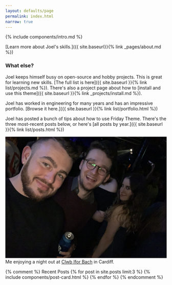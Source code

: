 ```yaml
---
layout: defaults/page
permalink: index.html
narrow: true
---
```


{% include components/intro.md %}

[Learn more about Joel's skills.]({{ site.baseurl}}{% link _pages/about.md %})

### What else?

Joel keeps himself busy on open-source and hobby projects. This is great for learning new skills. [The full list is here]({{ site.baseurl }}{% link list/projects.md %}). There's also a project page about how to [install and use this theme]({{ site.baseurl }}{% link _projects/install.md %}).

Joel has worked in engineering for many years and has an impressive portfolio. [Browse it here.]({{ site.baseurl }}{% link list/portfolio.html %})

Joel has posted a bunch of tips about how to use Friday Theme. There's the three most-recent posts below, or here's [all posts by year.]({{ site.baseurl }}{% link list/posts.html %})

<div class="card mb-3">
    <img class="card-img-top" src="static/img/night_out.jpg"/>
    <div class="card-body bg-light">
        <div class="card-text">Me enjoying a night out at <a href="https://clwb.net/">Clwb Ifor Bach</a> in Cardiff.</div>
    </div>
</div>

{% comment %}
Recent Posts
{% for post in site.posts limit:3 %}
{% include components/post-card.html %}
{% endfor %}
{% endcomment %}


